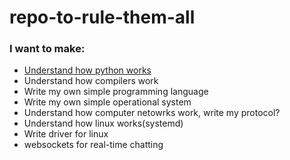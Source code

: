 # repo-to-rule-them-all

### I want to make:
- [Understand how python works](https://devguide.python.org/)
- Understand how compilers work
- Write my own simple programming language
- Write my own simple operational system
- Understand how computer netowrks work, write my protocol?
- Understand how linux works(systemd)
- Write driver for linux
- websockets for real-time chatting
